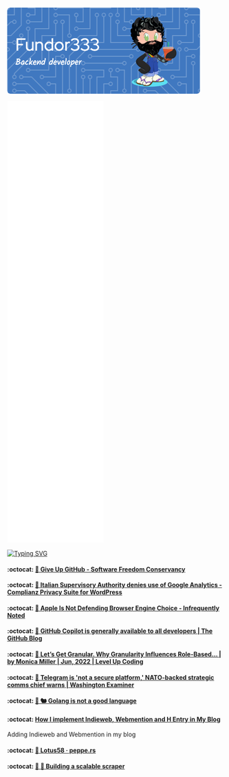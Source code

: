 ![Header](./github-header-image.png)

![Metrics](/github-metrics.svg)

[![Typing SVG](https://readme-typing-svg.herokuapp.com?color=FF4137&lines=Some+of+my+posts)](https://git.io/typing-svg)
<!--START_SECTION:feed-->
#### :octocat: [🔖 Give Up GitHub - Software Freedom Conservancy](https:&#x2F;&#x2F;fundor333.com&#x2F;social&#x2F;2022&#x2F;07&#x2F;06&#x2F;give-up-github---software-freedom-conservancy&#x2F;) 

#### :octocat: [🔖 Italian Supervisory Authority denies use of Google Analytics - Complianz Privacy Suite for WordPress](https:&#x2F;&#x2F;fundor333.com&#x2F;social&#x2F;2022&#x2F;06&#x2F;30&#x2F;italian-supervisory-authority-denies-use-of-google-analytics---complianz-privacy-suite-for-wordpress&#x2F;) 

#### :octocat: [🔖 Apple Is Not Defending Browser Engine Choice - Infrequently Noted](https:&#x2F;&#x2F;fundor333.com&#x2F;social&#x2F;2022&#x2F;06&#x2F;24&#x2F;apple-is-not-defending-browser-engine-choice---infrequently-noted&#x2F;) 

#### :octocat: [🔖 GitHub Copilot is generally available to all developers | The GitHub Blog](https:&#x2F;&#x2F;fundor333.com&#x2F;social&#x2F;2022&#x2F;06&#x2F;21&#x2F;github-copilot-is-generally-available-to-all-developers--the-github-blog&#x2F;) 

#### :octocat: [🔖 Let’s Get Granular. Why Granularity Influences Role-Based… | by Monica Miller | Jun, 2022 | Level Up Coding](https:&#x2F;&#x2F;fundor333.com&#x2F;social&#x2F;2022&#x2F;06&#x2F;20&#x2F;lets-get-granular-why-granularity-influences-role-based--by-monica-miller--jun-2022--level-up-coding&#x2F;) 

#### :octocat: [🔖 Telegram is &#39;not a secure platform,&#39; NATO-backed strategic comms chief warns | Washington Examiner](https:&#x2F;&#x2F;fundor333.com&#x2F;social&#x2F;2022&#x2F;06&#x2F;20&#x2F;telegram-is-not-a-secure-platform-nato-backed-strategic-comms-chief-warns--washington-examiner&#x2F;) 

#### :octocat: [🔖 🐿 Golang is not a good language](https:&#x2F;&#x2F;fundor333.com&#x2F;social&#x2F;2022&#x2F;06&#x2F;20&#x2F;golang-is-not-a-good-language&#x2F;) 

#### :octocat: [How I implement Indieweb, Webmention and H Entry in My Blog](https:&#x2F;&#x2F;fundor333.com&#x2F;post&#x2F;2022&#x2F;indieweb-webmention-and-h-entry-in-my-blog&#x2F;) 
Adding Indieweb and Webmention in my blog
#### :octocat: [🔖 Lotus58 · peppe.rs](https:&#x2F;&#x2F;fundor333.com&#x2F;social&#x2F;2022&#x2F;06&#x2F;14&#x2F;lotus58--peppers&#x2F;) 

#### :octocat: [🔖 🔭 Building a scalable scraper](https:&#x2F;&#x2F;fundor333.com&#x2F;social&#x2F;2022&#x2F;06&#x2F;10&#x2F;building-a-scalable-scraper&#x2F;) 

<!--END_SECTION:feed-->
